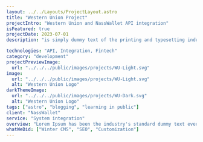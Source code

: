 ```yaml
---
layout: ../../Layouts/ProjectLayout.astro
title: "Western Union Project"
projectIntro: "Western Union and NassWallet API integration"
isFeatured: true
projectDate: 2023-07-01
description: "is simply dummy text of the printing and typesetting industry. Lorem Ipsum has been the industry's standard dummy text ever since the 1500s."

technologies: "API, Integration, Fintech"
category: "development"
projectPreviewImage:
  url: "../../../public/images/projects/WU-Light.svg"
image:
  url: "../../../public/images/projects/WU-Light.svg"
  alt: "Western Union Logo"
darkThemeImage:
  url: "../../../public/images/projects/WU-Dark.svg"
  alt: "Western Union Logo"
tags: ["astro", "blogging", "learning in public"]
client: "NassWallet"
service: "System integration"
overview: "Lorem Ipsum has been the industry's standard dummy text ever since the 1500s Lorem Ipsum has been the industry's standard dummy text ever since the 1500s. is simply dummy text of the printing and typesetting industryLorem Ipsum has been the industry's standard dummy text ever since the 1500s is simply dummy text of the printing and typesetting industry. Lorem Ipsum has been the industry's standard dummy text ever since the 1500s is simply dummy text of the printing and typesetting industry. Lorem Ipsum has been the industry's standard dummy text ever since the 1500s is simply dummy text of the printing and typesetting industry Lorem Ipsum has been the industry's standard dummy text ever since the 1500s."
whatWeDid: ["Winter CMS", "SEO", "Customization"]
---
```

